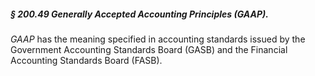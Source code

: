 ##### § 200.49 Generally Accepted Accounting Principles (GAAP). #####

*GAAP* has the meaning specified in accounting standards issued by the Government Accounting Standards Board (GASB) and the Financial Accounting Standards Board (FASB).